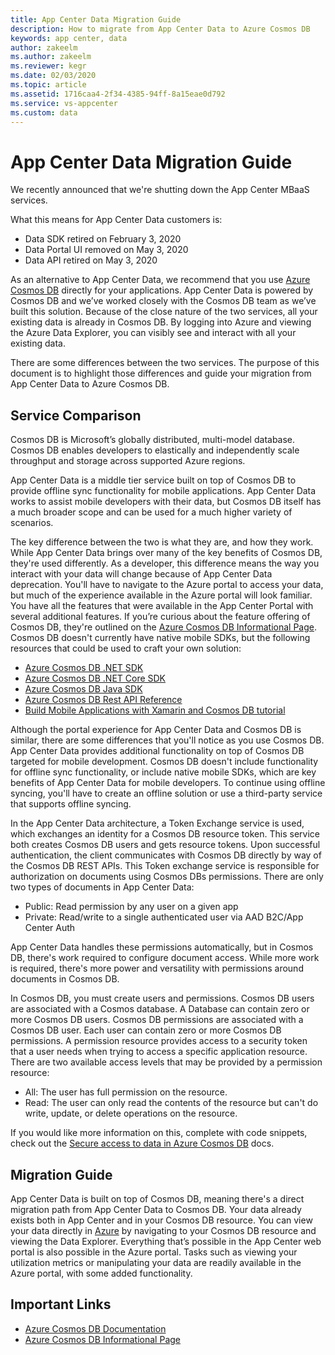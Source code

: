 ```yaml
---
title: App Center Data Migration Guide
description: How to migrate from App Center Data to Azure Cosmos DB
keywords: app center, data
author: zakeelm
ms.author: zakeelm
ms.reviewer: kegr
ms.date: 02/03/2020
ms.topic: article
ms.assetid: 1716caa4-2f34-4385-94ff-8a15eae0d792
ms.service: vs-appcenter
ms.custom: data
---
```


# App Center Data Migration Guide
We recently announced that we're shutting down the App Center MBaaS services.

What this means for App Center Data customers is:

- Data SDK retired on February 3, 2020
- Data Portal UI removed on May 3, 2020 
- Data API retired on May 3, 2020

As an alternative to App Center Data, we recommend that you use [Azure Cosmos DB](https://docs.microsoft.com/azure/cosmos-db/) directly for your applications. App Center Data is powered by Cosmos DB and we’ve worked closely with the Cosmos DB team as we’ve built this solution. Because of the close nature of the two services, all your existing data is already in Cosmos DB. By logging into Azure and viewing the Azure Data Explorer, you can visibly see and interact with all your existing data.  

There are some differences between the two services. The purpose of this document is to highlight those differences and guide your migration from App Center Data to Azure Cosmos DB.  

## Service Comparison
Cosmos DB is Microsoft’s globally distributed, multi-model database. Cosmos DB enables developers to elastically and independently scale throughput and storage across supported Azure regions.  

App Center Data is a middle tier service built on top of Cosmos DB to provide offline sync functionality for mobile applications. App Center Data works to assist mobile developers with their data, but Cosmos DB itself has a much broader scope and can be used for a much higher variety of scenarios.

The key difference between the two is what they are, and how they work. While App Center Data brings over many of the key benefits of Cosmos DB, they're used differently. As a developer, this difference means the way you interact with your data will change because of App Center Data deprecation.  You'll have to navigate to the Azure portal to access your data, but much of the experience available in the Azure portal will look familiar. You have all the features that were available in the App Center Portal with several additional features. If you’re curious about the feature offering of Cosmos DB, they're outlined on the [Azure Cosmos DB Informational Page](https://azure.microsoft.com/services/cosmos-db/]). Cosmos DB doesn't currently have native mobile SDKs, but the following resources that could be used to craft your own solution:

* [Azure Cosmos DB .NET SDK](https://docs.microsoft.com/azure/cosmos-db/sql-api-sdk-dotnet)
* [Azure Cosmos DB .NET Core SDK](https://docs.microsoft.com/azure/cosmos-db/sql-api-sdk-dotnet-core)
* [Azure Cosmos DB Java SDK](https://docs.microsoft.com/azure/cosmos-db/sql-api-sdk-java)
* [Azure Cosmos DB Rest API Reference](https://docs.microsoft.com/rest/api/cosmos-db/)
* [Build Mobile Applications with Xamarin and Cosmos DB tutorial](https://docs.microsoft.com/azure/cosmos-db/mobile-apps-with-xamarin)

Although the portal experience for App Center Data and Cosmos DB is similar, there are some differences that you'll notice as you use Cosmos DB. App Center Data provides additional functionality on top of Cosmos DB targeted for mobile development. Cosmos DB doesn't include functionality for offline sync functionality, or include native mobile SDKs, which are key benefits of App Center Data for mobile developers. To continue using offline syncing, you'll have to create an offline solution or use a third-party service that supports offline syncing.

In the App Center Data architecture, a Token Exchange service is used, which exchanges an identity for a Cosmos DB resource token. This service both creates Cosmos DB users and gets resource tokens. Upon successful authentication, the client communicates with Cosmos DB directly by way of the Cosmos DB REST APIs. This Token exchange service is responsible for authorization on documents using Cosmos DBs permissions. There are only two types of documents in App Center Data:

* Public: Read permission by any user on a given app
* Private: Read/write to a single authenticated user via AAD B2C/App Center Auth

App Center Data handles these permissions automatically, but in Cosmos DB, there's work required to configure document access.  While more work is required, there's more power and versatility with permissions around documents in Cosmos DB. 

In Cosmos DB, you must create users and permissions. Cosmos DB users are associated with a Cosmos database. A Database can contain zero or more Cosmos DB users. Cosmos DB permissions are associated with a Cosmos DB user. Each user can contain zero or more Cosmos DB permissions. A permission resource provides access to a security token that a user needs when trying to access a specific application resource. There are two available access levels that may be provided by a permission resource:

* All: The user has full permission on the resource. 
* Read: The user can only read the contents of the resource but can't do write, update, or delete operations on the resource.

 If you would like more information on this, complete with code snippets, check out the [Secure access to data in Azure Cosmos DB](https://docs.microsoft.com/azure/cosmos-db/secure-access-to-data) docs.

## Migration Guide

App Center Data is built on top of Cosmos DB, meaning there's a direct migration path from App Center Data to Cosmos DB. Your data already exists both in App Center and in your Cosmos DB resource. You can view your data directly in [Azure](https://portal.azure.com/) by navigating to your Cosmos DB resource and viewing the Data Explorer. Everything that’s possible in the App Center web portal is also possible in the Azure portal. Tasks such as viewing your utilization metrics or manipulating your data are readily available in the Azure portal, with some added functionality.  

## Important Links

* [Azure Cosmos DB Documentation](https://docs.microsoft.com/azure/cosmos-db/)
* [Azure Cosmos DB Informational Page](https://azure.microsoft.com/services/cosmos-db/)
